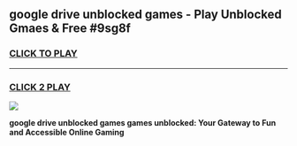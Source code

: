 
## google drive unblocked games - Play Unblocked Gmaes & Free #9sg8f
<h3>
<a href="https://news.freeplayer.one?title=google_drive_unblocked_games&ref=24F">CLICK TO PLAY</a></h3>
<hr>

<h3>
<a href="https://news.freeplayer.one?title=google_drive_unblocked_games&ref=24F">CLICK 2 PLAY</a>
  
</h3>

<a href="https://news.freeplayer.one?title=google_drive_unblocked_games&ref=24F/"><img src="https://clearcache.store/games.png"></a>


**google drive unblocked games games unblocked: Your Gateway to Fun and Accessible Online Gaming**
